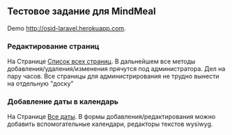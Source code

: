 ## Тестовое задание для MindMeal

<p>Demo <a href="http://osjd-laravel.herokuapp.com" title="Demo">
http://osjd-laravel.herokuapp.com</a>.</p>

<h3>Редактирование страниц</h3>
<p>
На Странице <a href="http://osjd-laravel.herokuapp.com/pages">Список всех страниц</a>. В дальнейшем все методы
добавления/удаления/изменения прячутся под администратора. Дел на пару часов. Все страницы для администрирования
не трудно вынести на отдельную "доску"
</p>

### Добавление даты в календарь
<p>
На Странице <a href="http://osjd-laravel.herokuapp.com/eventcalendars">Все даты</a>. В формы добавления/редактирования
можно добавить вспомогательные календари, редакторы текстов wysiwyg.
</p>